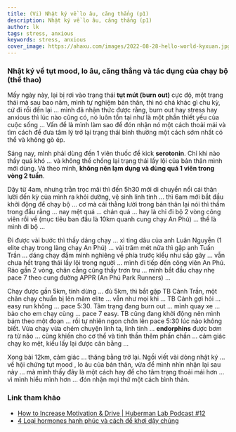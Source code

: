 ```yaml
---
title: (Vi) Nhật ký về lo âu, căng thẳng (p1)
description: Nhật ký về lo âu, căng thẳng (p1)
author: lk
tags: stress, anxious
keywords: stress, anxious
cover_image: https://ahaxu.com/images/2022-08-28-hello-world-kyxuan.jpg
---
```


### Nhật ký về tụt mood, lo âu, căng thẳng và tác dụng của chạy bộ (thể thao)

Mấy ngày này, lại bị rơi vào trạng thái **tụt mút (burn out)** cực độ, một trạng thái mà sau bao năm, mình tự nghiệm bản thân, thì nó chả khác gì chu kỳ, cứ đi rồi đến lại ... mình đã nhận thức được rằng, burn out hay stress hay anxious thì lúc nào cũng có, nó luôn tồn tại như là một phần thiết yếu của cuộc sống ... Vấn đề là mình làm sao để đón nhận nó một cách thoải mái và tìm cách để đưa tâm lý trở lại trạng thái bình thường một cách sớm nhất có thể và không gò ép.

Sáng nay, mình phải dùng đến 1 viên thuốc để kick **serotonin**. Chỉ khi nào thấy quá khó ... và không thể chống lại trạng thái lầy lội của bản thân mình mới dùng. Và theo mình, **không nên lạm dụng và dùng quá 1 viên trong vòng 2 tuần**.

Dậy từ 4am, nhưng trằn trọc mãi thì đến 5h30 mới di chuyển nổi cái thân lười đến kỳ của mình ra khỏi dường, vệ sinh linh tinh ... thì 6am mới bắt đầu khởi động để chạy bộ ... cơ mà cái thằng lười trong bản thân lại nói thì thầm trong đầu  rằng ... nay mệt quá ... chán quá ... hay là chỉ đi bộ 2 vòng công viên rồi về (mục tiêu ban đầu là 10km quanh cung chạy An Phú) ... thế là mình đi bộ ...

Đi được vài bước thì thấy dáng chạy ... xì ting dâu của anh Luân Nguyễn (1 elite chạy trong làng chạy An Phú) ... vài trăm mét nữa thì gặp anh Tuấn Trần ... dáng chạy đắm mình nghiêng về phía trước kiểu như sắp gãy ... vẫn chưa hết trạng thái lầy lội trong người ... mình đi tiếp đến công viên An Phú. Rảo gần 2 vòng, chân cẳng cũng thấy trơn tru ... mình bắt đầu chạy nhẹ pace 7 theo cung đường APPR (An Phú Park Runners) ...

Chạy được gần 5km, tính dừng ... đủ 5km, thì bắt gặp TB Cảnh Trần, một chân chạy chuẩn bị lên mâm elite ... vẫn như mọi khi ... TB Cảnh gợi hỏi ... easy run không ... pace 5:30. Tâm trạng đang burn out ... mình quay xe ... bảo cho em chạy cùng ... pace 7 easy. TB cũng đang khởi động nên mình bám theo một đoạn ... rồi tự nhiên ngon chớn lên pace 5:30 lúc nào không biết. Vừa chạy vừa chém chuyện linh ta, linh tinh ... **endorphins** được bơm ra từ não ... cũng khiến cho cơ thể và tinh thần thêm phấn chấn ... cảm giác chạy ko mệt, kiểu lấy lại được cân bằng ...

Xong bài 12km, cảm giác ... thăng bằng trở lại. Ngồi viết vài dòng nhật ký ... về hội chứng tụt mood , lo âu của bản thân, vừa để mình nhìn nhận lại sau này ... mà mình thấy đây là một cách hay để cho tâm trạng thoải mái hơn ... vì mình hiểu mình hơn ... đón nhận mọi thứ một cách bình thản.

### Link tham khảo

- [How to Increase Motivation & Drive | Huberman Lab Podcast #12](https://www.youtube.com/watch?v=vA50EK70whE)
- [4 Loại hormones hạnh phúc và cách để khơi dậy chúng](https://vietcetera.com/vn/4-loai-hormones-hanh-phuc-va-cach-de-khoi-day-chung)

